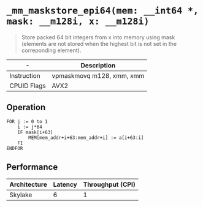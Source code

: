 `_mm_maskstore_epi64(mem: __int64 *, mask: __m128i, x: __m128i)`
================================================================

> Store packed 64 bit integers from x into memory using mask (elements are not stored when the highest bit is not set in the correponding element).

| -           | Description               |
| ----------- | ------------------------- |
| Instruction | vpmaskmovq m128, xmm, xmm |
| CPUID Flags | AVX2                      |

## Operation

```
FOR j := 0 to 1
	i := j*64
	IF mask[i+63]
		MEM[mem_addr+i+63:mem_addr+i] := a[i+63:i]
	FI
ENDFOR
```

## Performance

| Architecture | Latency | Throughput (CPI) |
| ------------ | ------- | ---------------- |
| Skylake      | 6       | 1                |
